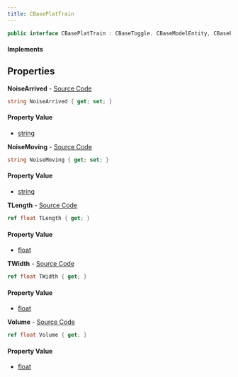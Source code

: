 ```yaml
---
title: CBasePlatTrain
---
```


```csharp
public interface CBasePlatTrain : CBaseToggle, CBaseModelEntity, CBaseEntity, CEntityInstance, ISchemaClass<CEntityInstance>, ISchemaClass<CBaseEntity>, ISchemaClass<CBaseModelEntity>, ISchemaClass<CBaseToggle>, ISchemaClass<CBasePlatTrain>, ISchemaField, ISchemaClass, INativeHandle
```

#### Implements

## Properties

**NoiseArrived** - [Source Code](https://github.com/swiftly-solution/swiftlys2/blob/main/managed/src/SwiftlyS2.Generated/Schemas/Interfaces/CBasePlatTrain.cs#L18)

```csharp
string NoiseArrived { get; set; }
```

#### Property Value

- [string](https://learn.microsoft.com/dotnet/api/system.string)

**NoiseMoving** - [Source Code](https://github.com/swiftly-solution/swiftlys2/blob/main/managed/src/SwiftlyS2.Generated/Schemas/Interfaces/CBasePlatTrain.cs#L16)

```csharp
string NoiseMoving { get; set; }
```

#### Property Value

- [string](https://learn.microsoft.com/dotnet/api/system.string)

**TLength** - [Source Code](https://github.com/swiftly-solution/swiftlys2/blob/main/managed/src/SwiftlyS2.Generated/Schemas/Interfaces/CBasePlatTrain.cs#L24)

```csharp
ref float TLength { get; }
```

#### Property Value

- [float](https://learn.microsoft.com/dotnet/api/system.single)

**TWidth** - [Source Code](https://github.com/swiftly-solution/swiftlys2/blob/main/managed/src/SwiftlyS2.Generated/Schemas/Interfaces/CBasePlatTrain.cs#L22)

```csharp
ref float TWidth { get; }
```

#### Property Value

- [float](https://learn.microsoft.com/dotnet/api/system.single)

**Volume** - [Source Code](https://github.com/swiftly-solution/swiftlys2/blob/main/managed/src/SwiftlyS2.Generated/Schemas/Interfaces/CBasePlatTrain.cs#L20)

```csharp
ref float Volume { get; }
```

#### Property Value

- [float](https://learn.microsoft.com/dotnet/api/system.single)

